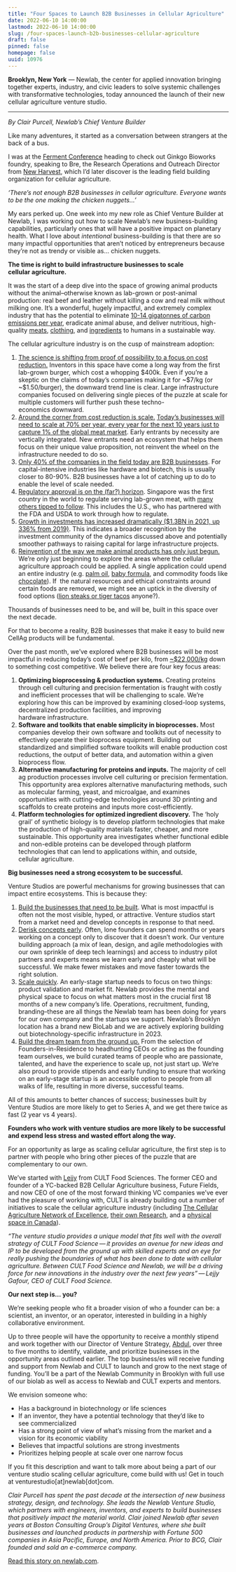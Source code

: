 ```yaml
---
title: "Four Spaces to Launch B2B Businesses in Cellular Agriculture"
date: 2022-06-10 14:00:00
lastmod: 2022-06-10 14:00:00
slug: /four-spaces-launch-b2b-businesses-cellular-agriculture
draft: false
pinned: false
homepage: false
uuid: 10976
---
```

<p><strong>Brooklyn, New York</strong> — Newlab, the center for applied innovation bringing together experts, industry, and civic leaders to solve systemic challenges with transformative technologies, today announced the launch of their new cellular agriculture venture studio.</p>

<hr />
<p><em>By Clair Purcell, Newlab’s Chief Venture Builder </em></p>

<p>Like many adventures, it started as a conversation between strangers at the back of a bus.</p>

<p>I was at the <a href="https://ginkgoferment.com/">Ferment Conference</a> heading to check out Ginkgo Bioworks foundry, speaking to Bre, the Research Operations and Outreach Director from <a href="https://new-harvest.org/">New Harvest</a>, which I’d later discover is the leading field building organization for cellular agriculture.</p>

<p><em>‘There’s not enough B2B businesses in cellular agriculture. Everyone wants to be the one making the chicken nuggets…’</em></p>

<p>My ears perked up. One week into my new role as Chief Venture Builder at Newlab, I was working out how to scale Newlab’s new business-building capabilities, particularly ones that will have a positive impact on planetary health. What I love about <em>intentional</em> business-building is that there are so many impactful opportunities that aren’t noticed by entrepreneurs because they’re not as trendy or visible as… chicken nuggets.</p>

<p><strong>The time is right to build infrastructure businesses to scale cellular agriculture. </strong></p>

<p>It was the start of a deep dive into the space of growing animal products without the animal–otherwise known as lab-grown or post-animal production: real beef and leather without killing a cow and real milk without milking one. It’s a wonderful, hugely impactful, and extremely complex industry that has the potential to eliminate <a href="http://gfi.org/climate">10-14 gigatonnes of carbon emissions per year</a>, eradicate animal abuse, and deliver nutritious, high-quality <a href="https://www.bluenalu.com/">meats</a>, <a href="https://recruit.galy.co/">clothing</a>, and <a href="https://www.melibio.com/">ingredients</a> to humans in a sustainable way.</p>

<p>The cellular agriculture industry is on the cusp of mainstream adoption:</p>

<ol>
	<li><u>The science is shifting from proof of possibility to a focus on cost reduction.</u> Inventors in this space have come a long way from the first lab-grown burger, which cost a whopping $400k. Even if you’re a skeptic on the claims of today’s companies making it for ~$7/kg (or ~$1.50/burger), the downward trend line is clear. Large infrastructure companies focused on delivering single pieces of the puzzle at scale for multiple customers will further push these techno-economics downward.</li>
	<li><u>Around the corner from cost reduction is scale.</u> <a href="https://www.mckinsey.com/industries/agriculture/our-insights/cultivated-meat-out-of-the-lab-into-the-frying-pan">Today’s businesses will need to scale at 70% per year, every year for the next 10 years just to capture 1% of the global meat market</a>. Early entrants by necessity are vertically integrated. New entrants need an ecosystem that helps them focus on their unique value proposition, not reinvent the wheel on the infrastructure needed to do so.</li>
	<li><u>Only </u><a href="https://admin-21183.medium.com/state-of-the-industry-8b4f5e2826b4">40%</a><u> of the companies in the field today are B2B businesses</u>. For capital-intensive industries like hardware and biotech, this is usually closer to 80-90%. B2B businesses have a lot of catching up to do to enable the level of scale needed.</li>
	<li><u>Regulatory approval is on the (far?) horizon</u>. Singapore was the first country in the world to regulate serving lab-grown meat, with <a href="https://gfi.org/blog/cultivated-meat-regulation-2021/">many others tipped to follow</a>. This includes the U.S., who has partnered with the FDA and USDA to work through how to regulate.</li>
	<li><u>Growth in investments has increased dramatically ($1.3BN in 2021, up 336% from 2019)</u>. This indicates a broader recognition by the investment community of the dynamics discussed above and potentially smoother pathways to raising capital for large infrastructure projects.</li>
	<li><u>Reinvention of the way we make animal products has only just begun.</u> We’re only just beginning to explore the areas where the cellular agriculture approach could be applied. A single application could upend an entire industry (e.g. <a href="https://www.c16bio.com/">palm oil</a>, <a href="https://www.biomilq.com/">baby formula</a>, and commodity foods like <a href="https://www.cacultured.com/">chocolate</a>). If  the natural resources and ethical constraints around certain foods are removed, we might see an uptick in the diversity of food options (<a href="https://www.primevalfoods.co/revolution">lion steaks or tiger tacos</a> anyone?).</li>
</ol>

<p>Thousands of businesses need to be, and will be, built in this space over the next decade.</p>

<p>For that to become a reality, B2B businesses that make it easy to build new CellAg products will be fundamental.</p>

<p>Over the past month, we’ve explored where B2B businesses will be most impactful in reducing today’s cost of beef per kilo, from <a href="https://cedelft.eu/publications/tea-of-cultivated-meat/">~$22,000/kg</a> down to something cost competitive. We believe there are four key focus areas:</p>

<ol>
	<li><strong>Optimizing bioprocessing <span class="amp">&</span> production systems.</strong> Creating proteins through cell culturing and precision fermentation is fraught with costly and inefficient processes that will be challenging to scale. We’re exploring how this can be improved by examining closed-loop systems, decentralized production facilities, and improving hardware infrastructure.</li>
	<li><strong>Software and toolkits that enable simplicity in bioprocesses.</strong> Most companies develop their own software and toolkits out of necessity to effectively operate their bioprocess equipment. Building out standardized and simplified software toolkits will enable production cost reductions, the output of better data, and automation within a given bioprocess flow.</li>
	<li><strong>Alternative manufacturing for proteins and inputs.</strong> The majority of cell ag production processes involve cell culturing or precision fermentation. This opportunity area explores alternative manufacturing methods, such as molecular farming, yeast, and microalgae, and examines opportunities with cutting-edge technologies around 3D printing and scaffolds to create proteins and inputs more cost-efficiently.</li>
	<li><strong>Platform technologies for optimized ingredient discovery.</strong> The ‘holy grail’ of synthetic biology is to develop platform technologies that make the production of high-quality materials faster, cheaper, and more sustainable. This opportunity area investigates whether functional edible and non-edible proteins can be developed through platform technologies that can lend to applications within, and outside, cellular agriculture.</li>
</ol>

<p><strong>Big businesses need a strong ecosystem to be successful.</strong></p>

<p>Venture Studios are powerful mechanisms for growing businesses that can impact entire ecosystems. This is because they:</p>

<ol>
	<li><u>Build the businesses that need to be built</u>. What is most impactful is often not the most visible, hyped, or attractive. Venture studios start from a market need and develop concepts in response to that need.</li>
	<li><u>Derisk concepts early</u>. Often, lone founders can spend months or years working on a concept only to discover that it doesn’t work. Our venture building approach (a mix of lean, design, and agile methodologies with our own sprinkle of deep tech learnings) and access to industry pilot partners and experts means we learn early and cheaply what will be successful. We make fewer mistakes and move faster towards the right solution.</li>
	<li><u>Scale quickly</u>. An early-stage startup needs to focus on two things: product validation and market fit. Newlab provides the mental and physical space to focus on what matters most in the crucial first 18 months of a new company’s life. Operations, recruitment, funding, branding–these are all things the Newlab team has been doing for years for our own company and the startups we support. Newlab’s Brooklyn location has a brand new BioLab and we are actively exploring building out biotechnology-specific infrastructure in 2023.</li>
	<li><u>Build the dream team from the ground up.</u> From the selection of Founders-in-Residence to headhunting CEOs or acting as the founding team ourselves, we build curated teams of people who are passionate, talented, and have the experience to scale up, not just start up. We‘re also proud to provide stipends and early funding to ensure that working on an early-stage startup is an accessible option to people from all walks of life, resulting in more diverse, successful teams.</li>
</ol>

<p>All of this amounts to better chances of success; businesses built by Venture Studios are more likely to get to Series A, and we get there twice as fast (2 year vs 4 years). </p>

<p><strong>Founders who work with venture studios are more likely to be successful and expend less stress and wasted effort along the way.</strong></p>

<p>For an opportunity as large as scaling cellular agriculture, the first step is to partner with people who bring other pieces of the puzzle that are complementary to our own.</p>

<p>We’ve started with <a href="https://ca.linkedin.com/in/lejjygafour">Lejjy</a> from CULT Food Sciences. The former CEO and founder of a YC-backed B2B Cellular Agriculture business, Future Fields, and now CEO of one of the most forward thinking VC companies we’ve ever had the pleasure of working with, CULT is already building out a number of initiatives to scale the cellular agriculture industry (including <a href="http://opencellag.com">The Cellular Agriculture Network of Excellence</a>, <a href="https://www.cultfoodscience.com/cell-x">their own Research</a>, and a <a href="https://www.cultfoodscience.com/press-releases/cult-food-science-secures-space-for-the-development-of-an-incubation-studio-in-ontario">physical space in Canada</a>).</p>

<p><em>“</em><em>The venture studio provides a unique model that fits well with the overall strategy of CULT Food Science — it provides an avenue for new ideas and IP to be developed from the ground up with skilled experts and an eye for really pushing the boundaries of what has been done to date with cellular agriculture. Between CULT Food Science and Newlab, we will be a driving force for new innovations in the industry over the next few years” — Lejjy Gafour, CEO of CULT Food Science. </em></p>

<p><strong>Our next step is… you? </strong></p>

<p>We’re seeking people who fit a broader vision of who a founder can be: a scientist, an inventor, or an operator, interested in building in a highly collaborative environment.</p>

<p>Up to three people will have the opportunity to receive a monthly stipend and work together with our Director of Venture Strategy, <a href="https://www.linkedin.com/in/abdul-khogali/">Abdul</a>, over three to five months to identify, validate, and prioritize businesses in the opportunity areas outlined earlier. The top business/es will receive funding and support from Newlab and CULT to launch and grow to the next stage of funding. You’ll be a part of the Newlab Community in Brooklyn with full use of our biolab as well as access to Newlab and CULT experts and mentors.</p>

<p>We envision someone who:</p>

<ul>
	<li>Has a background in biotechnology or life sciences</li>
	<li>If an inventor, they have a potential technology that they’d like to see commercialized</li>
	<li>Has a strong point of view of what’s missing from the market and a vision for its economic viability</li>
	<li>Believes that impactful solutions are strong investments</li>
	<li>Prioritizes helping people at scale over one narrow focus</li>
</ul>

<p>If you fit this description and want to talk more about being a part of our venture studio scaling cellular agriculture, come build with us! Get in touch at venturestudio[at]newlab[dot]com.</p>

<p><em>Clair Purcell has spent the past decade at the intersection of new business strategy, design, and technology. She leads the Newlab Venture Studio, which partners with engineers, inventors, and experts to build businesses that positively impact the material world. Clair joined Newlab after seven years at Boston Consulting Group’s Digital Ventures, where she built businesses and launched products in partnership with Fortune 500 companies in Asia Pacific, Europe, and North America. Prior to BCG, Clair founded and sold an e-commerce company.</em></p>

<p><a href="https://newlab.com/articles/cellular-agriculture-needs-b2b-businesses/">Read this story on newlab.com</a>.</p>
